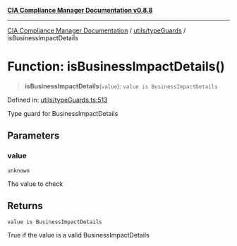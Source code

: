 [**CIA Compliance Manager Documentation v0.8.8**](../../../README.md)

***

[CIA Compliance Manager Documentation](../../../modules.md) / [utils/typeGuards](../README.md) / isBusinessImpactDetails

# Function: isBusinessImpactDetails()

> **isBusinessImpactDetails**(`value`): `value is BusinessImpactDetails`

Defined in: [utils/typeGuards.ts:513](https://github.com/Hack23/cia-compliance-manager/blob/283c1f3ddf6c7084b20c21176cda3bc5166ffcb9/src/utils/typeGuards.ts#L513)

Type guard for BusinessImpactDetails

## Parameters

### value

`unknown`

The value to check

## Returns

`value is BusinessImpactDetails`

True if the value is a valid BusinessImpactDetails
